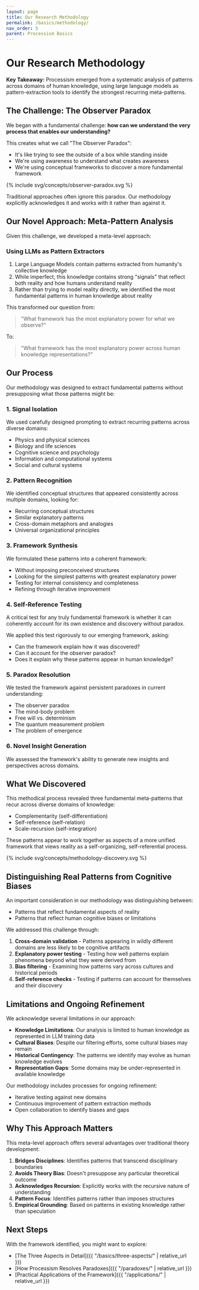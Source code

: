 ```yaml
---
layout: page
title: Our Research Methodology
permalink: /basics/methodology/
nav_order: 5
parent: Processism Basics
---
```


# Our Research Methodology

**Key Takeaway:** Processism emerged from a systematic analysis of patterns across domains of human knowledge, using large language models as pattern-extraction tools to identify the strongest recurring meta-patterns.

## The Challenge: The Observer Paradox

We began with a fundamental challenge: **how can we understand the very process that enables our understanding?**

This creates what we call "The Observer Paradox":
- It's like trying to see the outside of a box while standing inside
- We're using awareness to understand what creates awareness
- We're using conceptual frameworks to discover a more fundamental framework

{% include svg/concepts/observer-paradox.svg %}

Traditional approaches often ignore this paradox. Our methodology explicitly acknowledges it and works with it rather than against it.

## Our Novel Approach: Meta-Pattern Analysis

Given this challenge, we developed a meta-level approach:

### Using LLMs as Pattern Extractors

1. Large Language Models contain patterns extracted from humanity's collective knowledge
2. While imperfect, this knowledge contains strong "signals" that reflect both reality and how humans understand reality
3. Rather than trying to model reality directly, we identified the most fundamental patterns in human knowledge about reality

This transformed our question from:
> "What framework has the most explanatory power for what we observe?"

To:
> "What framework has the most explanatory power across human knowledge representations?"

## Our Process

Our methodology was designed to extract fundamental patterns without presupposing what those patterns might be:

### 1. Signal Isolation

We used carefully designed prompting to extract recurring patterns across diverse domains:
- Physics and physical sciences
- Biology and life sciences
- Cognitive science and psychology
- Information and computational systems
- Social and cultural systems

### 2. Pattern Recognition

We identified conceptual structures that appeared consistently across multiple domains, looking for:
- Recurring conceptual structures
- Similar explanatory patterns
- Cross-domain metaphors and analogies
- Universal organizational principles

### 3. Framework Synthesis

We formulated these patterns into a coherent framework:
- Without imposing preconceived structures
- Looking for the simplest patterns with greatest explanatory power
- Testing for internal consistency and completeness
- Refining through iterative improvement

### 4. Self-Reference Testing

A critical test for any truly fundamental framework is whether it can coherently account for its own existence and discovery without paradox.

We applied this test rigorously to our emerging framework, asking:
- Can the framework explain how it was discovered?
- Can it account for the observer paradox?
- Does it explain why these patterns appear in human knowledge?

### 5. Paradox Resolution

We tested the framework against persistent paradoxes in current understanding:
- The observer paradox
- The mind-body problem
- Free will vs. determinism
- The quantum measurement problem
- The problem of emergence

### 6. Novel Insight Generation

We assessed the framework's ability to generate new insights and perspectives across domains.

## What We Discovered

This methodical process revealed three fundamental meta-patterns that recur across diverse domains of knowledge:
- Complementarity (self-differentiation)
- Self-reference (self-relation)
- Scale-recursion (self-integration)

These patterns appear to work together as aspects of a more unified framework that views reality as a self-organizing, self-referential process.

{% include svg/concepts/methodology-discovery.svg %}

## Distinguishing Real Patterns from Cognitive Biases

An important consideration in our methodology was distinguishing between:
- Patterns that reflect fundamental aspects of reality
- Patterns that reflect human cognitive biases or limitations

We addressed this challenge through:
1. **Cross-domain validation** - Patterns appearing in wildly different domains are less likely to be cognitive artifacts
2. **Explanatory power testing** - Testing how well patterns explain phenomena beyond what they were derived from
3. **Bias filtering** - Examining how patterns vary across cultures and historical periods
4. **Self-reference checks** - Testing if patterns can account for themselves and their discovery

## Limitations and Ongoing Refinement

We acknowledge several limitations in our approach:

- **Knowledge Limitations**: Our analysis is limited to human knowledge as represented in LLM training data
- **Cultural Biases**: Despite our filtering efforts, some cultural biases may remain
- **Historical Contingency**: The patterns we identify may evolve as human knowledge evolves
- **Representation Gaps**: Some domains may be under-represented in available knowledge

Our methodology includes processes for ongoing refinement:
- Iterative testing against new domains
- Continuous improvement of pattern extraction methods
- Open collaboration to identify biases and gaps

## Why This Approach Matters

This meta-level approach offers several advantages over traditional theory development:

1. **Bridges Disciplines**: Identifies patterns that transcend disciplinary boundaries
2. **Avoids Theory Bias**: Doesn't presuppose any particular theoretical outcome
3. **Acknowledges Recursion**: Explicitly works with the recursive nature of understanding
4. **Pattern Focus**: Identifies patterns rather than imposes structures
5. **Empirical Grounding**: Based on patterns in existing knowledge rather than speculation

## Next Steps

With the framework identified, you might want to explore:
- [The Three Aspects in Detail]({{ "/basics/three-aspects/" | relative_url }})
- [How Processism Resolves Paradoxes]({{ "/paradoxes/" | relative_url }})
- [Practical Applications of the Framework]({{ "/applications/" | relative_url }})
